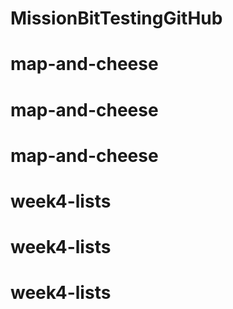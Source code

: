 # MissionBitTestingGitHub
# map-and-cheese
# map-and-cheese
# map-and-cheese
# week4-lists
# week4-lists
# week4-lists
